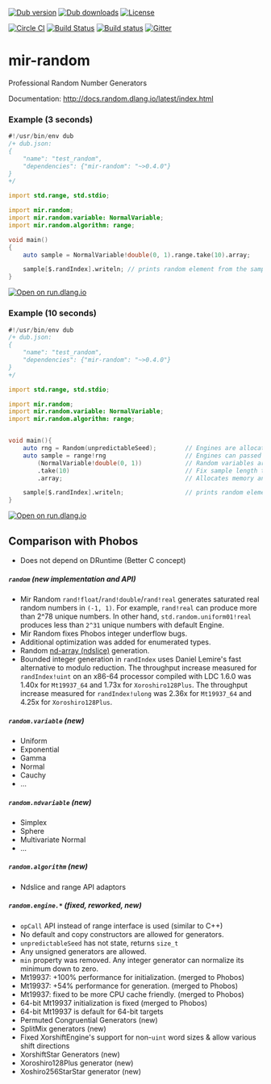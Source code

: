 [![Dub version](https://img.shields.io/dub/v/mir-random.svg)](http://code.dlang.org/packages/mir-random)
[![Dub downloads](https://img.shields.io/dub/dt/mir-random.svg)](http://code.dlang.org/packages/mir-random)
[![License](https://img.shields.io/dub/l/mir-random.svg)](http://code.dlang.org/packages/mir-random)

[![Circle CI](https://circleci.com/gh/libmir/mir-random.svg?style=svg)](https://circleci.com/gh/libmir/mir-random)
[![Build Status](https://travis-ci.org/libmir/mir-random.svg?branch=master)](https://travis-ci.org/libmir/mir-random)
[![Build status](https://ci.appveyor.com/api/projects/status/csg6ghxgmeimm29n/branch/master?svg=true)](https://ci.appveyor.com/project/9il/mir-random/branch/master)
[![Gitter](https://img.shields.io/gitter/room/libmir/public.svg)](https://gitter.im/libmir/public)


# mir-random
Professional Random Number Generators

Documentation: http://docs.random.dlang.io/latest/index.html


### Example (3 seconds)
```d
#!/usr/bin/env dub
/+ dub.json:
{
    "name": "test_random",
    "dependencies": {"mir-random": "~>0.4.0"}
}
+/

import std.range, std.stdio;

import mir.random;
import mir.random.variable: NormalVariable;
import mir.random.algorithm: range;

void main()
{
    auto sample = NormalVariable!double(0, 1).range.take(10).array;

    sample[$.randIndex].writeln; // prints random element from the sample
}
```

[![Open on run.dlang.io](https://img.shields.io/badge/run.dlang.io-open-blue.svg)](https://run.dlang.io/is/mTVJL6)


### Example (10 seconds)
```d
#!/usr/bin/env dub
/+ dub.json:
{
    "name": "test_random",
    "dependencies": {"mir-random": "~>0.4.0"}
}
+/

import std.range, std.stdio;

import mir.random;
import mir.random.variable: NormalVariable;
import mir.random.algorithm: range;


void main(){
    auto rng = Random(unpredictableSeed);        // Engines are allocated on stack or global
    auto sample = range!rng                      // Engines can passed to algorithms by alias or by pointer
        (NormalVariable!double(0, 1))            // Random variables are passed by value
        .take(10)                                // Fix sample length to 10 elements (Input Range API)
        .array;                                  // Allocates memory and performs computation

    sample[$.randIndex].writeln;                 // prints random element from the sample
}
```

[![Open on run.dlang.io](https://img.shields.io/badge/run.dlang.io-open-blue.svg)](https://run.dlang.io/is/F1Iucp)


## Comparison with Phobos
 - Does not depend on DRuntime (Better C concept)

##### `random` (new implementation and API)
 - Mir Random `rand!float`/`rand!double`/`rand!real` generates saturated real random numbers in `(-1, 1)`. For example, `rand!real` can produce more than 2^78 unique numbers. In other hand, `std.random.uniform01!real` produces less than `2^31` unique numbers with default Engine.
 - Mir Random fixes Phobos integer underflow bugs.
 - Additional optimization was added for enumerated types.
 - Random [nd-array (ndslice)](https://github.com/libmir/mir-algorithm) generation.
 - Bounded integer generation in `randIndex` uses Daniel Lemire's fast alternative to modulo reduction. The throughput increase measured for `randIndex!uint` on an x86-64 processor compiled with LDC 1.6.0 was 1.40x for `Mt19937_64` and 1.73x for `Xoroshiro128Plus`. The throughput increase measured for `randIndex!ulong` was 2.36x for `Mt19937_64` and 4.25x for `Xoroshiro128Plus`.

##### `random.variable` (new)
 - Uniform
 - Exponential
 - Gamma
 - Normal
 - Cauchy
 - ...

##### `random.ndvariable` (new)
 - Simplex
 - Sphere
 - Multivariate Normal
 - ...

##### `random.algorithm` (new)
 - Ndslice and range API adaptors

##### `random.engine.*` (fixed, reworked, new)
 - `opCall` API instead of range interface is used (similar to C++)
 - No default and copy constructors are allowed for generators.
 - `unpredictableSeed` has not state, returns `size_t`
 - Any unsigned generators are allowed.
 - `min` property was removed. Any integer generator can normalize its minimum down to zero.
 - Mt19937: +100% performance for initialization. (merged to Phobos)
 - Mt19937: +54% performance for generation. (merged to Phobos)
 - Mt19937: fixed to be more CPU cache friendly. (merged to Phobos)
 - 64-bit Mt19937 initialization is fixed (merged to Phobos)
 - 64-bit Mt19937 is default for 64-bit targets
 - Permuted Congruential Generators (new)
 - SplitMix generators (new)
 - Fixed XorshiftEngine's support for non-`uint` word sizes & allow various shift directions
 - XorshiftStar Generators (new)
 - Xoroshiro128Plus generator (new)
 - Xoshiro256StarStar generator (new)

